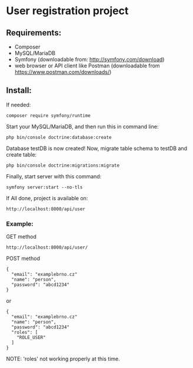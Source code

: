 User registration project
=============


## Requirements:
- Composer
- MySQL/MariaDB 
- Symfony (downloadable from: http://symfony.com/download)
- web browser or API client like Postman (downloadable from https://www.postman.com/downloads/)

## Install:

If needed:
```
composer require symfony/runtime
```

Start your MySQL/MariaDB, and then run this in command line:
```
php bin/console doctrine:database:create
```

Database testDB is now created! Now, migrate table schema to testDB and create table:
```
php bin/console doctrine:migrations:migrate
```

Finally, start server with this command:
```
symfony server:start --no-tls
```

If All done, project is available on:
```
http://localhost:8000/api/user
```

### Example:

GET method

```
http://localhost:8000/api/user/
```

POST method

```
{
  "email": "examplebrno.cz"
  "name": "person",
  "password": "abcd1234"
}
```

or

```
{
  "email": "examplebrno.cz"
  "name": "person",
  "password": "abcd1234"
  "roles": [
    "ROLE_USER"
  ]
}
```

NOTE: 'roles' not working properly at this time.
